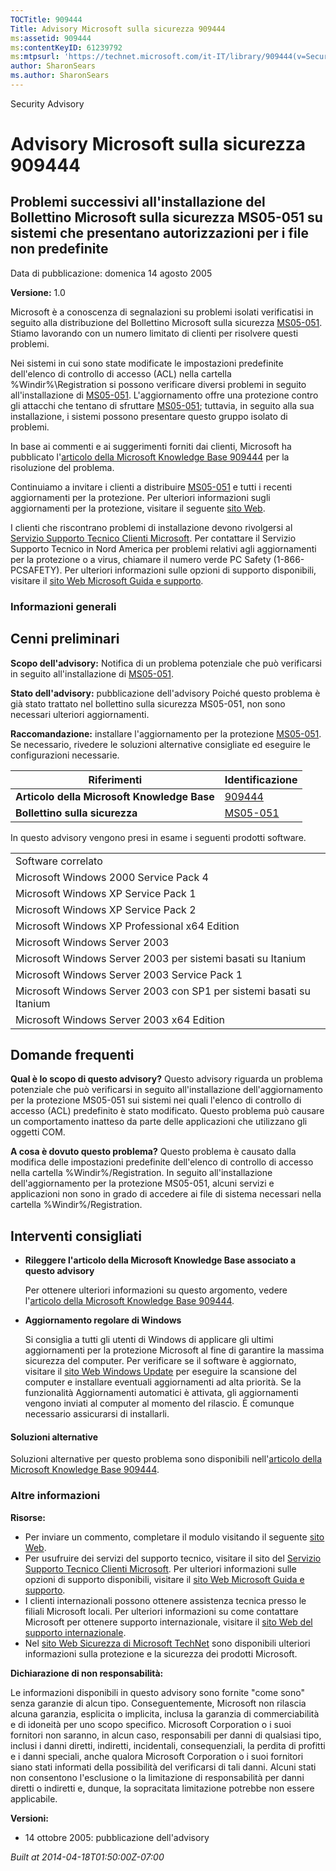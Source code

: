 ```yaml
---
TOCTitle: 909444
Title: Advisory Microsoft sulla sicurezza 909444
ms:assetid: 909444
ms:contentKeyID: 61239792
ms:mtpsurl: 'https://technet.microsoft.com/it-IT/library/909444(v=Security.10)'
author: SharonSears
ms.author: SharonSears
---
```


Security Advisory

Advisory Microsoft sulla sicurezza 909444
=========================================

Problemi successivi all'installazione del Bollettino Microsoft sulla sicurezza MS05-051 su sistemi che presentano autorizzazioni per i file non predefinite
-----------------------------------------------------------------------------------------------------------------------------------------------------------

Data di pubblicazione: domenica 14 agosto 2005

**Versione:** 1.0

Microsoft è a conoscenza di segnalazioni su problemi isolati verificatisi in seguito alla distribuzione del Bollettino Microsoft sulla sicurezza [MS05-051](http://technet.microsoft.com/security/bulletin/ms05-051). Stiamo lavorando con un numero limitato di clienti per risolvere questi problemi.

Nei sistemi in cui sono state modificate le impostazioni predefinite dell'elenco di controllo di accesso (ACL) nella cartella %Windir%\\Registration si possono verificare diversi problemi in seguito all'installazione di [MS05-051](http://technet.microsoft.com/security/bulletin/ms05-051). L'aggiornamento offre una protezione contro gli attacchi che tentano di sfruttare [MS05-051](http://technet.microsoft.com/security/bulletin/ms05-051); tuttavia, in seguito alla sua installazione, i sistemi possono presentare questo gruppo isolato di problemi.

In base ai commenti e ai suggerimenti forniti dai clienti, Microsoft ha pubblicato l'[articolo della Microsoft Knowledge Base 909444](http://support.microsoft.com/kb/909444) per la risoluzione del problema.

Continuiamo a invitare i clienti a distribuire [MS05-051](http://technet.microsoft.com/security/bulletin/ms05-051) e tutti i recenti aggiornamenti per la protezione. Per ulteriori informazioni sugli aggiornamenti per la protezione, visitare il seguente [sito Web](http://www.microsoft.com/security/).

I clienti che riscontrano problemi di installazione devono rivolgersi al [Servizio Supporto Tecnico Clienti Microsoft](http://update.microsoft.com/microsoftupdate). Per contattare il Servizio Supporto Tecnico in Nord America per problemi relativi agli aggiornamenti per la protezione o a virus, chiamare il numero verde PC Safety (1-866-PCSAFETY). Per ulteriori informazioni sulle opzioni di supporto disponibili, visitare il [sito Web Microsoft Guida e supporto](http://support.microsoft.com/).

### Informazioni generali

Cenni preliminari
-----------------

<span></span>
**Scopo dell'advisory:** Notifica di un problema potenziale che può verificarsi in seguito all'installazione di [MS05-051](http://technet.microsoft.com/security/bulletin/ms05-051).

**Stato dell'advisory:** pubblicazione dell'advisory Poiché questo problema è già stato trattato nel bollettino sulla sicurezza MS05-051, non sono necessari ulteriori aggiornamenti.

**Raccomandazione:** installare l'aggiornamento per la protezione [MS05-051](http://technet.microsoft.com/security/bulletin/ms05-051). Se necessario, rivedere le soluzioni alternative consigliate ed eseguire le configurazioni necessarie.

| Riferimenti                                 | Identificazione                                                     |
|---------------------------------------------|---------------------------------------------------------------------|
| **Articolo della Microsoft Knowledge Base** | [909444](http://support.microsoft.com/kb/909444)                    |
| **Bollettino sulla sicurezza**              | [MS05-051](http://technet.microsoft.com/security/bulletin/ms05-051) |

In questo advisory vengono presi in esame i seguenti prodotti software.

|                                                                     |
|---------------------------------------------------------------------|
| Software correlato                                                  |
| Microsoft Windows 2000 Service Pack 4                               |
| Microsoft Windows XP Service Pack 1                                 |
| Microsoft Windows XP Service Pack 2                                 |
| Microsoft Windows XP Professional x64 Edition                       |
| Microsoft Windows Server 2003                                       |
| Microsoft Windows Server 2003 per sistemi basati su Itanium         |
| Microsoft Windows Server 2003 Service Pack 1                        |
| Microsoft Windows Server 2003 con SP1 per sistemi basati su Itanium |
| Microsoft Windows Server 2003 x64 Edition                           |

Domande frequenti
-----------------

<span></span>
**Qual è lo scopo di questo advisory?**
Questo advisory riguarda un problema potenziale che può verificarsi in seguito all'installazione dell'aggiornamento per la protezione MS05-051 sui sistemi nei quali l'elenco di controllo di accesso (ACL) predefinito è stato modificato. Questo problema può causare un comportamento inatteso da parte delle applicazioni che utilizzano gli oggetti COM.

**A cosa è dovuto questo problema?**
Questo problema è causato dalla modifica delle impostazioni predefinite dell'elenco di controllo di accesso nella cartella %Windir%/Registration. In seguito all'installazione dell'aggiornamento per la protezione MS05-051, alcuni servizi e applicazioni non sono in grado di accedere ai file di sistema necessari nella cartella %Windir%/Registration.

Interventi consigliati
----------------------

<span></span>
-   **Rileggere l'articolo della Microsoft Knowledge Base associato a questo advisory**

    Per ottenere ulteriori informazioni su questo argomento, vedere l'[articolo della Microsoft Knowledge Base 909444](http://support.microsoft.com/kb/909444).

-   **Aggiornamento regolare di Windows**

    Si consiglia a tutti gli utenti di Windows di applicare gli ultimi aggiornamenti per la protezione Microsoft al fine di garantire la massima sicurezza del computer. Per verificare se il software è aggiornato, visitare il [sito Web Windows Update](http://windowsupdate.microsoft.com/) per eseguire la scansione del computer e installare eventuali aggiornamenti ad alta priorità. Se la funzionalità Aggiornamenti automatici è attivata, gli aggiornamenti vengono inviati al computer al momento del rilascio. È comunque necessario assicurarsi di installarli.

#### Soluzioni alternative

Soluzioni alternative per questo problema sono disponibili nell'[articolo della Microsoft Knowledge Base 909444](http://support.microsoft.com/kb/909444).

### Altre informazioni

**Risorse:**

-   Per inviare un commento, completare il modulo visitando il seguente [sito Web](https://support.microsoft.com/common/survey.aspx?scid=sw;en;1257&amp;showpage=1&amp;ws=technet&amp;sd=tech).
-   Per usufruire dei servizi del supporto tecnico, visitare il sito del [Servizio Supporto Tecnico Clienti Microsoft](http://update.microsoft.com/microsoftupdate). Per ulteriori informazioni sulle opzioni di supporto disponibili, visitare il [sito Web Microsoft Guida e supporto](http://support.microsoft.com/).
-   I clienti internazionali possono ottenere assistenza tecnica presso le filiali Microsoft locali. Per ulteriori informazioni su come contattare Microsoft per ottenere supporto internazionale, visitare il [sito Web del supporto internazionale](http://www.microsoft.com/italy/smserver/default.mspx).
-   Nel [sito Web Sicurezza di Microsoft TechNet](http://www.microsoft.com/italy/technet/security/default.mspx) sono disponibili ulteriori informazioni sulla protezione e la sicurezza dei prodotti Microsoft.

**Dichiarazione di non responsabilità:**

Le informazioni disponibili in questo advisory sono fornite "come sono" senza garanzie di alcun tipo. Conseguentemente, Microsoft non rilascia alcuna garanzia, esplicita o implicita, inclusa la garanzia di commerciabilità e di idoneità per uno scopo specifico. Microsoft Corporation o i suoi fornitori non saranno, in alcun caso, responsabili per danni di qualsiasi tipo, inclusi i danni diretti, indiretti, incidentali, consequenziali, la perdita di profitti e i danni speciali, anche qualora Microsoft Corporation o i suoi fornitori siano stati informati della possibilità del verificarsi di tali danni. Alcuni stati non consentono l'esclusione o la limitazione di responsabilità per danni diretti o indiretti e, dunque, la sopracitata limitazione potrebbe non essere applicabile.

**Versioni:**

-   14 ottobre 2005: pubblicazione dell'advisory

*Built at 2014-04-18T01:50:00Z-07:00*
